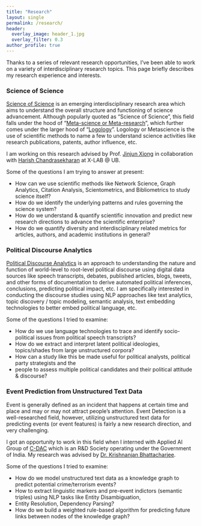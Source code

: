 ```yaml
---
title: "Research"
layout: single
permalink: /research/
header:
  overlay_image: header_1.jpg
  overlay_filter: 0.3
author_profile: true
---
```

Thanks to a series of relevant research opportunities, I’ve been able to work on a variety of interdisciplinary research topics. 
This page briefly describes my research experience and interests.

### Science of Science

[Science of Science](https://en.wikipedia.org/wiki/Science_of_science_policy) is an emerging interdisciplinary research area which aims to 
understand the overall structure and functioning of science advancement. 
Although popularly quoted as “Science of Science”, this field falls under the hood of “[Meta-science or Meta-research](https://en.wikipedia.org/wiki/Metascience)”, 
which further comes under the larger hood of “[Logology](https://en.wikipedia.org/wiki/Logology_(science))”. Logology or Metascience is the use of scientific methods to name a few to 
understand science activities like research publications, patents, author influence, etc.

I am working on this research advised by Prof. [Jinjun Xiong](https://www.xlab-ub.com/) in collaboration with 
[Harish Chandrasekharan](https://www.linkedin.com/in/chandrasekaranharish/) at X-LAB @ UB.

Some of the questions I am trying to answer at present:

* How can we use scientific methods like Network Science, Graph Analytics, Citation Analysis, Scientometrics, and Bibliometrics to study science itself?
* How do we identify the underlying patterns and rules governing the science system?
* How do we understand & quantify scientific innovation and predict new research directions to advance the scientific enterprise?
* How do we quantify diversity and interdisciplinary related metrics for articles, authors, and academic institutions in general? 

### Political Discourse Analytics

[Political Discourse Analytics](https://en.wikipedia.org/wiki/Discourse_analysis) is an approach to understanding the nature and function of world-level to 
root-level political discourse using digital data sources like speech transcripts, debates, 
published articles, blogs, tweets, and other forms of documentation to derive automated political inferences, 
conclusions, predicting political impact, etc. I am specifically interested in conducting the 
discourse studies using NLP approaches like text analytics, topic discovery / topic modeling, semantic analysis, 
text embedding technologies to better embed political language, etc.

Some of the questions I tried to examine:

* How do we use language technologies to trace and identify socio-political issues from political speech transcripts?
* How do we extract and interpret latent political ideologies, topics/shades from large unstructured corpora? 
* How can a study like this be made useful for political analysts, political party strategists and the 
* people to assess multiple political candidates and their political attitude & discourse?

### Event Prediction from Unstructured Text Data

Event is generally defined as an incident that happens at certain time and place and may or may not attract people’s attention. 
Event Detection is a well-researched field, however, utilizing unstructured text data for predicting events (or event features) is fairly a new research direction, and very challenging.

I got an opportunity to work in this field when I interned with Applied AI Group of [C-DAC](https://cdac.in/index.aspx) 
which is an R&D Society operating under the Government of India. My research was advised by 
[Dr. Krishnanjan Bhattacharjee](https://www.linkedin.com/in/dr-krishnanjan-bhattacharjee-b1852141/).

Some of the questions I tried to examine:

* How do we model unstructured text data as a knowledge graph to predict potential crime/terrorism events?
* How to extract linguistic markers and pre-event indictors (semantic triples) using NLP tasks like Entity Disambiguation, 
* Entity Resolution, Dependency Parsing?
* How do we build a weighted rule-based algorithm for predicting future links between nodes of the knowledge graph?



